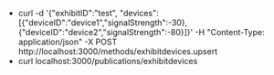 - curl -d '{"exhibitID":"test", "devices":[{"deviceID":"device1","signalStrength":-30},{"deviceID":"device2","signalStrength":-80}]}' -H "Content-Type: application/json" -X POST http://localhost:3000/methods/exhibitdevices.upsert
- curl localhost:3000/publications/exhibitdevices

